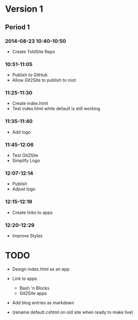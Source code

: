 ﻿# Version 1

## Period 1

### 2014-08-23 10:40-10:50

- Create ToldSite Repo

### 10:51-11:05

- Publish to GitHub
- Allow Git2Site to publish to root

### 11:25-11:30

- Create index.html 
- Test index.html while default is still working

### 11:35-11:40

- Add logo

### 11:45-12:06

- Test Git2Site
- Simplify Logo

### 12:07-12:14

- Publish
- Adjust logo

### 12:15-12:19

- Create links to apps

### 12:20-12:29

- Improve Styles

### 




# TODO

- Design index.html as an app
- Link to apps
	- Bash 'n Blocks
	- Git2Site apps

- Add blog entries as markdown

- (rename default.cshtml on old site when ready to make live)
